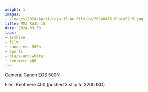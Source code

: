 ```yaml
---
weight: 1
images:
- /images/2024/April/raju-15-on-film-bw/20240413-Photo02_5.jpg
title: MMA RAJU 15
date: 2024-03-30
tags:
- archive
- film
- canon-eos-500n
- sports
- black-and-white
- kentmere-400
---
```


Camera: Canon EOS 500N

Film: Kentmere 400 (pushed 3 stop to 3200 ISO)